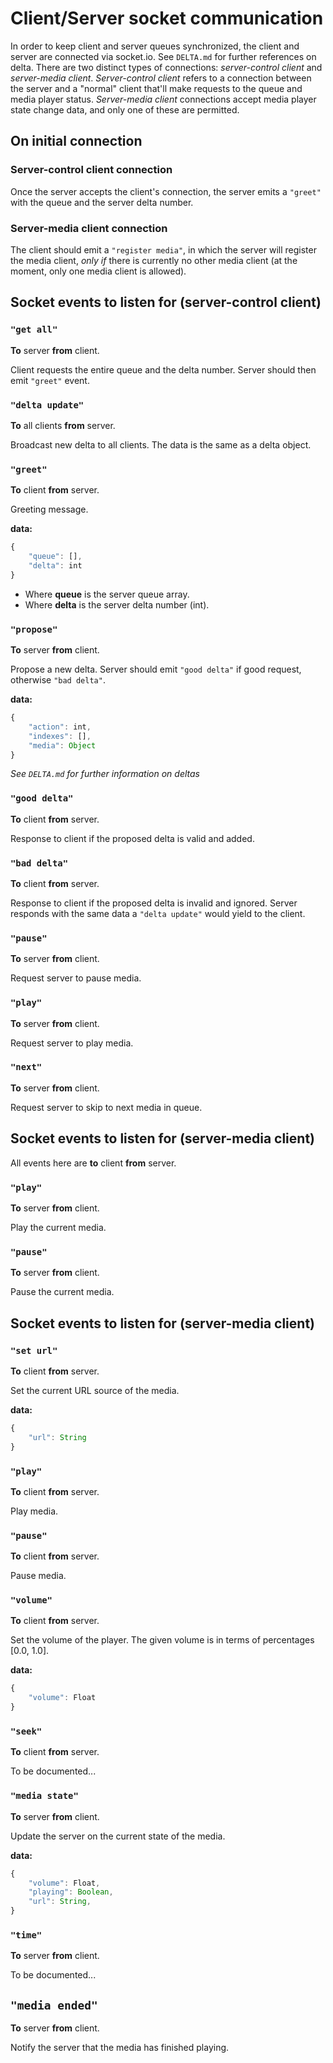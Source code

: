 # Client/Server socket communication

In order to keep client and server queues synchronized, the client and server are connected via socket.io. See `DELTA.md` for further references on delta. There are two distinct types of connections: _server-control client_ and _server-media client_. _Server-control client_ refers to a connection between the server and a "normal" client that'll make requests to the queue and media player status. _Server-media client_ connections accept media player state change data, and only one of these are permitted.

## On initial connection

### Server-control client connection

Once the server accepts the client's connection, the server emits a `"greet"` with the queue and the server delta number.

### Server-media client connection

The client should emit a `"register media"`, in which the server will register the media client, _only if_ there is currently no other media client (at the moment, only one media client is allowed).

## Socket events to listen for (server-control client)

### `"get all"`

__To__ server __from__ client.

Client requests the entire queue and the delta number. Server should then emit `"greet"` event.

### `"delta update"`

__To__ all clients __from__ server.

Broadcast new delta to all clients. The data is the same as a delta object.

### `"greet"`

__To__ client __from__ server.

Greeting message.

__data:__

```js
{
    "queue": [],
    "delta": int
}
```

* Where __queue__ is the server queue array.
* Where __delta__ is the server delta number (int).

### `"propose"`

__To__ server __from__ client.

Propose a new delta. Server should emit `"good delta"` if good request, otherwise `"bad delta"`.

__data:__

```js
{
    "action": int,
    "indexes": [],
    "media": Object
}
```

_See `DELTA.md` for further information on deltas_


### `"good delta"`

__To__ client __from__ server.

Response to client if the proposed delta is valid and added.

### `"bad delta"`

__To__ client __from__ server.

Response to client if the proposed delta is invalid and ignored. Server responds with the same data a `"delta update"` would yield to the client.

### `"pause"`

__To__ server __from__ client.

Request server to pause media.

### `"play"`

__To__ server __from__ client.

Request server to play media.

### `"next"`

__To__ server __from__ client.

Request server to skip to next media in queue.

## Socket events to listen for (server-media client)

All events here are __to__ client __from__ server.

### `"play"`

__To__ server __from__ client.

Play the current media.

### `"pause"`

__To__ server __from__ client.

Pause the current media.

## Socket events to listen for (server-media client)

### `"set url"`

__To__ client __from__ server.

Set the current URL source of the media.

__data:__

```js
{
    "url": String
}
```

### `"play"`

__To__ client __from__ server.

Play media.

### `"pause"`

__To__ client __from__ server.

Pause media.

### `"volume"`

__To__ client __from__ server.

Set the volume of the player. The given volume is in terms of percentages [0.0, 1.0].

__data:__

```js
{
    "volume": Float
}
```

### `"seek"`

__To__ client __from__ server.

To be documented...

### `"media state"`

__To__ server __from__ client.

Update the server on the current state of the media.

__data:__

```js
{
    "volume": Float,
    "playing": Boolean,
    "url": String,
}
```

### `"time"`

__To__ server __from__ client.

To be documented...

## `"media ended"`

__To__ server __from__ client.

Notify the server that the media has finished playing.
